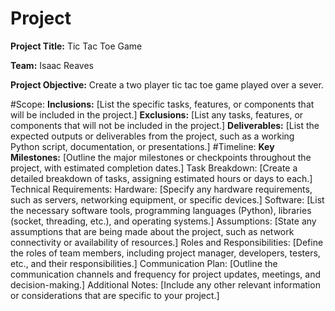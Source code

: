 # Project
**Project Title:**
Tic Tac Toe Game

**Team:**
Isaac Reaves

**Project Objective:**
Create a two player tic tac toe game played over a sever.

#Scope:
**Inclusions:**
[List the specific tasks, features, or components that will be included in the project.]
**Exclusions:**
[List any tasks, features, or components that will not be included in the project.]
**Deliverables:**
[List the expected outputs or deliverables from the project, such as a working Python script, documentation, or presentations.]
#Timeline:
**Key Milestones:**
[Outline the major milestones or checkpoints throughout the project, with estimated completion dates.]
Task Breakdown:
[Create a detailed breakdown of tasks, assigning estimated hours or days to each.]
Technical Requirements:
Hardware:
[Specify any hardware requirements, such as servers, networking equipment, or specific devices.]
Software:
[List the necessary software tools, programming languages (Python), libraries (socket, threading, etc.), and operating systems.]
Assumptions:
[State any assumptions that are being made about the project, such as network connectivity or availability of resources.]
Roles and Responsibilities:
[Define the roles of team members, including project manager, developers, testers, etc., and their responsibilities.]
Communication Plan:
[Outline the communication channels and frequency for project updates, meetings, and decision-making.]
Additional Notes:
[Include any other relevant information or considerations that are specific to your project.]
